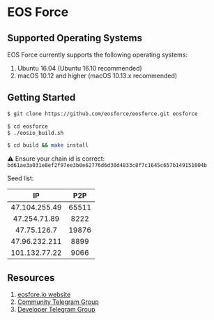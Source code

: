 # EOS Force

## Supported Operating Systems

EOS Force currently supports the following operating systems:

1. Ubuntu 16.04 (Ubuntu 16.10 recommended)
2. macOS 10.12 and higher (macOS 10.13.x recommended)

## Getting Started

```bash
$ git clone https://github.com/eosforce/eosforce.git eosforce

$ cd eosforce
$ ./eosio_build.sh

$ cd build && make install
```

:warning: Ensure your chain id is correct: `bd61ae3a031e8ef2f97ee3b0e62776d6d30d4833c8f7c1645c657b149151004b`

Seed list:

IP            | P2P
:----:        | :----:
47.104.255.49 | 65511
47.254.71.89  | 8222
47.75.126.7   | 19876
47.96.232.211 | 8899
101.132.77.22 | 9066


## Resources

1. [eosfore.io website](http://eosforce.io)
2. [Community Telegram Group](https://t.me/eosforce_en)
3. [Developer Telegram Group](https://t.me/EOSForce)
